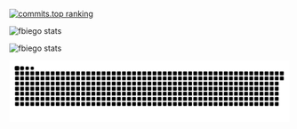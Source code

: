 <!--### Hi there 👋 

[![swc](http://www.biego.tech/sweatcoin/)](https://sweatco.in/hi/fbiego)
-->

[![commits.top ranking](http://biego.tech/commits?user=fbiego&country=kenya&bg_color=111&text_color=77fe89&border_color=77fe89)](https://github.com/fbiego/commits-top-badge)



<!--
**fbiego/fbiego** is a ✨ _special_ ✨ repository because its `README.md` (this file) appears on your GitHub profile.

Here are some ideas to get you started:

- 🔭 I’m currently working on ...
- 🌱 I’m currently learning ...
- 👯 I’m looking to collaborate on ...
- 🤔 I’m looking for help with ...
- 💬 Ask me about ...
- 📫 How to reach me: ...
- 😄 Pronouns: ...
- ⚡ Fun fact: ...
-->
![fbiego stats](https://github-readme-stats.vercel.app/api?username=fbiego&show_icons=true&theme=chartreuse-dark)

![fbiego stats](https://github-readme-stats.vercel.app/api/top-langs/?username=fbiego&layout=compact&show_icons=true&theme=chartreuse-dark)

<!--
[![Readme Card](https://github-readme-stats.vercel.app/api/pin/?username=fbiego&repo=followers-vs-following&show_owner=true&theme=chartreuse-dark)](https://github.com/fbiego/followers-vs-following)
-->

![Snake animation](https://github.com/Lucbm99/Lucbm99/blob/output/github-contribution-grid-snake.svg)


